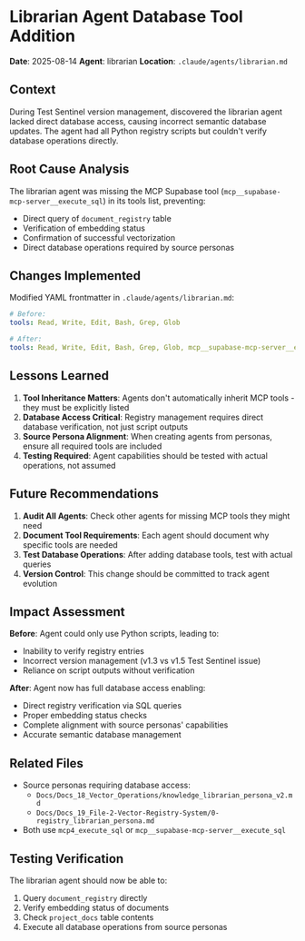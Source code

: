 # Librarian Agent Database Tool Addition

**Date**: 2025-08-14
**Agent**: librarian
**Location**: `.claude/agents/librarian.md`

## Context
During Test Sentinel version management, discovered the librarian agent lacked direct database access, causing incorrect semantic database updates. The agent had all Python registry scripts but couldn't verify database operations directly.

## Root Cause Analysis
The librarian agent was missing the MCP Supabase tool (`mcp__supabase-mcp-server__execute_sql`) in its tools list, preventing:
- Direct query of `document_registry` table
- Verification of embedding status
- Confirmation of successful vectorization
- Direct database operations required by source personas

## Changes Implemented
Modified YAML frontmatter in `.claude/agents/librarian.md`:
```yaml
# Before:
tools: Read, Write, Edit, Bash, Grep, Glob

# After:
tools: Read, Write, Edit, Bash, Grep, Glob, mcp__supabase-mcp-server__execute_sql
```

## Lessons Learned
1. **Tool Inheritance Matters**: Agents don't automatically inherit MCP tools - they must be explicitly listed
2. **Database Access Critical**: Registry management requires direct database verification, not just script outputs
3. **Source Persona Alignment**: When creating agents from personas, ensure all required tools are included
4. **Testing Required**: Agent capabilities should be tested with actual operations, not assumed

## Future Recommendations
1. **Audit All Agents**: Check other agents for missing MCP tools they might need
2. **Document Tool Requirements**: Each agent should document why specific tools are needed
3. **Test Database Operations**: After adding database tools, test with actual queries
4. **Version Control**: This change should be committed to track agent evolution

## Impact Assessment
**Before**: Agent could only use Python scripts, leading to:
- Inability to verify registry entries
- Incorrect version management (v1.3 vs v1.5 Test Sentinel issue)
- Reliance on script outputs without verification

**After**: Agent now has full database access enabling:
- Direct registry verification via SQL queries
- Proper embedding status checks
- Complete alignment with source personas' capabilities
- Accurate semantic database management

## Related Files
- Source personas requiring database access:
  - `Docs/Docs_18_Vector_Operations/knowledge_librarian_persona_v2.md`
  - `Docs/Docs_19_File-2-Vector-Registry-System/0-registry_librarian_persona.md`
- Both use `mcp4_execute_sql` or `mcp__supabase-mcp-server__execute_sql`

## Testing Verification
The librarian agent should now be able to:
1. Query `document_registry` directly
2. Verify embedding status of documents
3. Check `project_docs` table contents
4. Execute all database operations from source personas